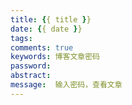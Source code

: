 ```yaml
---
title: {{ title }}
date: {{ date }}
tags:
comments: true
keywords: 博客文章密码
password: 
abstract: 
message:  输入密码，查看文章
---
```

